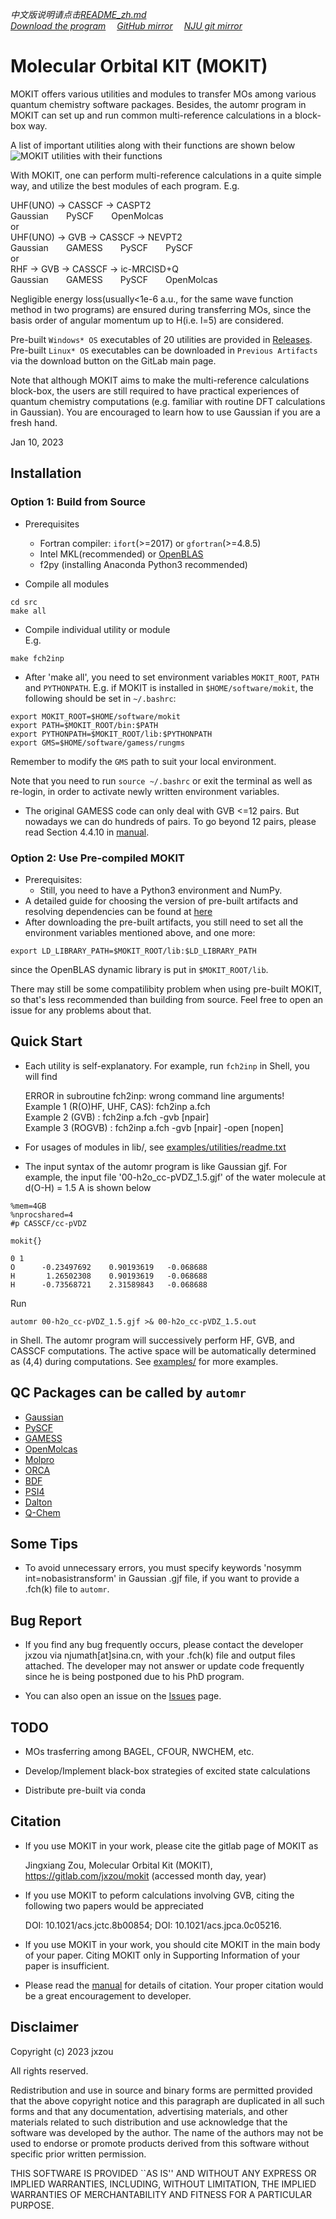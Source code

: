 *中文版说明请点击[README_zh.md](README_zh.md)*  
*[Download the program](https://gitlab.com/jxzou/mokit/-/archive/master/mokit-master.zip)*
*&emsp;[GitHub mirror](https://github.com/1234zou/MOKIT)*
*&emsp;[NJU git mirror](https://git.nju.edu.cn/jxzou/mokit)*

# Molecular Orbital KIT (MOKIT)
MOKIT offers various utilities and modules to transfer MOs among various quantum
chemistry software packages. Besides, the automr program in MOKIT can set up and
run common multi-reference calculations in a block-box way.

A list of important utilities along with their functions are shown below  
![MOKIT utilities with their functions](doc/orbital_transfer.png)

With MOKIT, one can perform multi-reference calculations in a quite simple way,
and utilize the best modules of each program. E.g.

  UHF(UNO) -> CASSCF -> CASPT2  
  Gaussian&emsp;&emsp;PySCF&emsp;&emsp;OpenMolcas  
or  
  UHF(UNO) -> GVB   -> CASSCF -> NEVPT2  
  Gaussian&emsp;&emsp;GAMESS&emsp;&emsp;PySCF&emsp;&emsp;PySCF  
or   
  RHF      -> GVB   -> CASSCF -> ic-MRCISD+Q  
  Gaussian&emsp;&emsp;GAMESS&emsp;&emsp;PySCF&emsp;&emsp;OpenMolcas

Negligible energy loss(usually<1e-6 a.u., for the same wave function method in two
programs) are ensured during transferring MOs, since the basis order of angular
momentum up to H(i.e. l=5) are considered.

Pre-built `Windows* OS` executables of 20 utilities are provided in [Releases](
https://gitlab.com/jxzou/mokit/-/releases). Pre-built `Linux* OS` executables can
be downloaded in `Previous Artifacts` via the download button on the GitLab main
page.

Note that although MOKIT aims to make the multi-reference calculations block-box,
the users are still required to have practical experiences of quantum chemistry
computations (e.g. familiar with routine DFT calculations in Gaussian). You are
encouraged to learn how to use Gaussian if you are a fresh hand.

Jan 10, 2023

Installation
------------

### Option 1: Build from Source
* Prerequisites
    - Fortran compiler: `ifort`(>=2017) or `gfortran`(>=4.8.5)
    - Intel MKL(recommended) or [OpenBLAS](https://github.com/xianyi/OpenBLAS)
    - f2py (installing Anaconda Python3 recommended)

* Compile all modules
```
cd src
make all
```

* Compile individual utility or module  
  E.g.
```
make fch2inp
```

* After 'make all', you need to set environment variables `MOKIT_ROOT`, `PATH`
  and `PYTHONPATH`. E.g. if MOKIT is installed in `$HOME/software/mokit`, the
  following should be set in `~/.bashrc`:

```
export MOKIT_ROOT=$HOME/software/mokit
export PATH=$MOKIT_ROOT/bin:$PATH
export PYTHONPATH=$MOKIT_ROOT/lib:$PYTHONPATH
export GMS=$HOME/software/gamess/rungms
```

  Remember to modify the `GMS` path to suit your local environment. 

  Note that you
  need to run `source ~/.bashrc` or exit the terminal as well as re-login, in
  order to activate newly written environment variables.

* The original GAMESS code can only deal with GVB <=12 pairs. But nowadays we
  can do hundreds of pairs. To go beyond 12 pairs, please read Section 4.4.10
  in [manual](doc/).

### Option 2: Use Pre-compiled MOKIT
* Prerequisites: 
    - Still, you need to have a Python3 environment and NumPy.
* A detailed guide for choosing the version of pre-built artifacts and resolving dependencies can be found at [here](https://jeanwsr.gitlab.io/mokit-doc-mdbook/chap2-2.html)
* After downloading the pre-built artifacts, you still need to set all the environment variables mentioned above, and one more:

```
export LD_LIBRARY_PATH=$MOKIT_ROOT/lib:$LD_LIBRARY_PATH
```
  since the OpenBLAS dynamic library is put in `$MOKIT_ROOT/lib`. 

  There may still be some compatilibity problem when using pre-built MOKIT, so that's less recommended than building from source. Feel free to open an issue for any problems about that.

Quick Start
-----------
* Each utility is self-explanatory. For example, run `fch2inp` in Shell,
  you will find

   ERROR in subroutine fch2inp: wrong command line arguments!  
   Example 1 (R(O)HF, UHF, CAS): fch2inp a.fch  
   Example 2 (GVB)             : fch2inp a.fch -gvb [npair]  
   Example 3 (ROGVB)           : fch2inp a.fch -gvb [npair] -open [nopen]

* For usages of modules in lib/, see [examples/utilities/readme.txt](examples/utilities/readme.txt)

* The input syntax of the automr program is like Gaussian gjf. For example, the input
  file '00-h2o_cc-pVDZ_1.5.gjf' of the water molecule at d(O-H) = 1.5 A is shown below
```
%mem=4GB
%nprocshared=4
#p CASSCF/cc-pVDZ

mokit{}

0 1
O      -0.23497692    0.90193619   -0.068688
H       1.26502308    0.90193619   -0.068688
H      -0.73568721    2.31589843   -0.068688
```

  Run
```
automr 00-h2o_cc-pVDZ_1.5.gjf >& 00-h2o_cc-pVDZ_1.5.out
```

  in Shell. The automr program will successively perform HF, GVB, and CASSCF
  computations. The active space will be automatically determined as (4,4) during
  computations. See [examples/](examples/) for more examples.

QC Packages can be called by `automr`
----------
* [Gaussian](http://gaussian.com/)
* [PySCF](https://github.com/pyscf/pyscf)
* [GAMESS](https://www.msg.chem.iastate.edu/gamess/index.html)
* [OpenMolcas](https://gitlab.com/Molcas/OpenMolcas)
* [Molpro](https://www.molpro.net/)
* [ORCA](https://orcaforum.kofo.mpg.de)
* [BDF](http://182.92.69.169:7226/Introduction)
* [PSI4](https://github.com/psi4/psi4/)
* [Dalton](https://gitlab.com/dalton/dalton)
* [Q-Chem](https://www.q-chem.com/)

Some Tips
---------
* To avoid unnecessary errors, you must specify keywords 'nosymm int=nobasistransform'
  in Gaussian .gjf file, if you want to provide a .fch(k) file to `automr`.

Bug Report
----------
* If you find any bug frequently occurs, please contact the developer jxzou via
  njumath[at]sina.cn, with your .fch(k) file and output files attached. The developer
  may not answer or update code frequently since he is being postponed due to his
  PhD program.

* You can also open an issue on the [Issues](https://gitlab.com/jxzou/mokit/-/issues) page.

TODO
----
* MOs trasferring among BAGEL, CFOUR, NWCHEM, etc.

* Develop/Implement black-box strategies of excited state calculations

* Distribute pre-built via conda

Citation
--------
* If you use MOKIT in your work, please cite the gitlab page of MOKIT as

   Jingxiang Zou, Molecular Orbital Kit (MOKIT), https://gitlab.com/jxzou/mokit (accessed month day, year)

* If you use MOKIT to peform calculations involving GVB, citing the following
  two papers would be appreciated

   DOI: 10.1021/acs.jctc.8b00854; DOI: 10.1021/acs.jpca.0c05216.

* If you use MOKIT in your work, you should cite MOKIT in the main body of your
  paper. Citing MOKIT only in Supporting Information of your paper is insufficient.

* Please read the [manual](doc/) for details of citation. Your proper citation
  would be a great encouragement to developer.

Disclaimer
----------
Copyright (c) 2023 jxzou

All rights reserved.

Redistribution and use in source and binary forms are permitted provided that the above copyright notice and this paragraph are duplicated in all such forms and that any documentation, advertising materials, and other materials related to such distribution and use acknowledge that the software was developed by the author. The name of the authors may not be used to endorse or promote products derived from this software without specific prior written permission.

THIS SOFTWARE IS PROVIDED ``AS IS'' AND WITHOUT ANY EXPRESS OR IMPLIED WARRANTIES, INCLUDING, WITHOUT LIMITATION, THE IMPLIED WARRANTIES OF MERCHANTABILITY AND FITNESS FOR A PARTICULAR PURPOSE.

